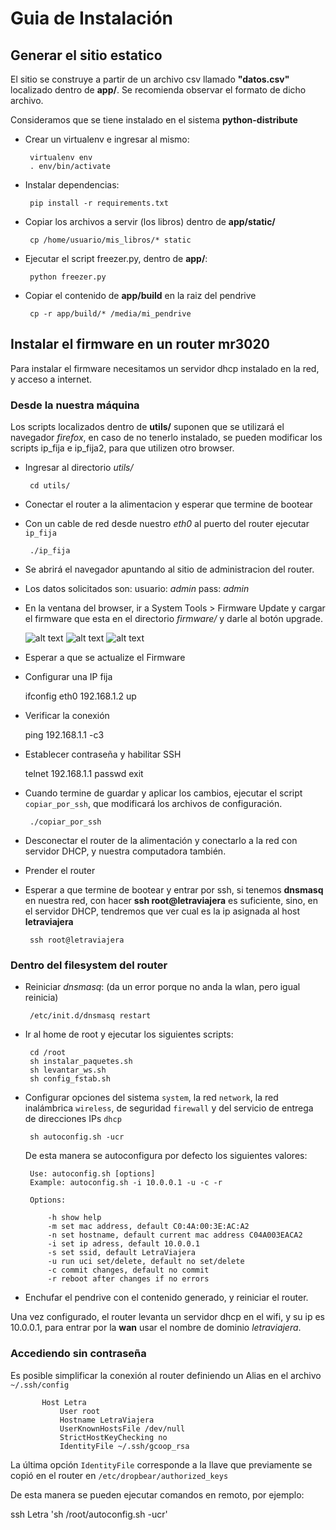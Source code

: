 # Guia de Instalación
## Generar el sitio estatico

El sitio se construye a partir de un archivo csv llamado **"datos.csv"**
localizado dentro de **app/**. Se recomienda observar el formato de
dicho archivo.

Consideramos que se tiene instalado en el sistema **python-distribute**

 * Crear un virtualenv e ingresar al mismo:

        virtualenv env
        . env/bin/activate

 * Instalar dependencias:

        pip install -r requirements.txt

 * Copiar los archivos a servir (los libros) dentro de **app/static/**

        cp /home/usuario/mis_libros/* static

 * Ejecutar el script freezer.py, dentro de **app/**:

        python freezer.py

 * Copiar el contenido de **app/build** en la raiz del pendrive

        cp -r app/build/* /media/mi_pendrive

## Instalar el firmware en un router mr3020

Para instalar el firmware necesitamos un servidor dhcp instalado en la
red, y acceso a internet.

### Desde la nuestra máquina

Los scripts localizados dentro de **utils/** suponen que se utilizará el
navegador *firefox*, en caso de no tenerlo instalado, se pueden
modificar los scripts ip_fija e ip_fija2, para que utilizen otro
browser.

 * Ingresar al directorio *utils/*

        cd utils/

 * Conectar el router a la alimentacion y esperar que termine de bootear
 * Con un cable de red desde nuestro *eth0*  al puerto del router
   ejecutar ``ip_fija``

        ./ip_fija

 * Se abrirá el navegador apuntando al sitio de administracion del
   router.
 * Los datos solicitados son: usuario: *admin* pass: *admin*
 * En la ventana del browser, ir a System Tools > Firmware Update y
   cargar el firmware que esta en el directorio *firmware/* y darle al
   botón upgrade.

   ![alt text](https://raw.github.com/gcoop-libre/letras_viajeras/master/data/captura_tplink_1.png "Paso 1")
   ![alt text](https://raw.github.com/gcoop-libre/letras_viajeras/master/data/captura_tplink_2.png "Paso 2")
   ![alt text](https://raw.github.com/gcoop-libre/letras_viajeras/master/data/captura_tplink_3.png "Paso 3")


 * Esperar a que se actualize el Firmware
 * Configurar una IP fija

    ifconfig eth0 192.168.1.2 up

 * Verificar la conexión

    ping 192.168.1.1 -c3

 * Establecer contraseña y habilitar SSH

    telnet 192.168.1.1
    passwd
    exit

 * Cuando termine de guardar y aplicar los cambios, ejecutar el script
   ``copiar_por_ssh``, que modificará los archivos de configuración.

        ./copiar_por_ssh

 * Desconectar el router de la alimentación y conectarlo a la red con
   servidor DHCP, y nuestra computadora también.

 * Prender el router

 * Esperar a que termine de bootear y entrar por ssh, si tenemos
   **dnsmasq** en nuestra red, con hacer **ssh root@letraviajera** es
   suficiente, sino, en el servidor DHCP, tendremos que ver cual es la
   ip asignada al host **letraviajera**

        ssh root@letraviajera

### Dentro del filesystem del router


 * Reiniciar *dnsmasq*: (da un error porque no anda la wlan, pero igual
   reinicia)

        /etc/init.d/dnsmasq restart

 * Ir al home de root y ejecutar los siguientes scripts:

        cd /root
        sh instalar_paquetes.sh
        sh levantar_ws.sh
        sh config_fstab.sh

 * Configurar opciones del sistema ``system``, la red ``network``,
   la red inalámbrica ``wireless``, de seguridad ``firewall`` y del
   servicio de entrega de direcciones IPs ``dhcp``

        sh autoconfig.sh -ucr

   De esta manera se autoconfigura por defecto los siguientes valores:

        Use: autoconfig.sh [options]
        Example: autoconfig.sh -i 10.0.0.1 -u -c -r

        Options:

            -h show help
            -m set mac address, default C0:4A:00:3E:AC:A2
            -n set hostname, default current mac address C04A003EACA2
            -i set ip adress, default 10.0.0.1
            -s set ssid, default LetraViajera
            -u run uci set/delete, default no set/delete
            -c commit changes, default no commit
            -r reboot after changes if no errors

 * Enchufar el pendrive con el contenido generado, y reiniciar el router.

Una vez configurado, el router levanta un servidor dhcp en el wifi, y su
ip es 10.0.0.1, para entrar por la **wan** usar el nombre de dominio
*letraviajera*.


### Accediendo sin contraseña

Es posible simplificar la conexión al router definiendo un Alias en el
archivo ``~/.ssh/config``

           Host Letra
               User root
               Hostname LetraViajera
               UserKnownHostsFile /dev/null
               StrictHostKeyChecking no
               IdentityFile ~/.ssh/gcoop_rsa

La última opción ``IdentityFile`` corresponde a la llave que previamente
se copió en el router en ``/etc/dropbear/authorized_keys``

De esta manera se pueden ejecutar comandos en remoto, por ejemplo:

  ssh Letra 'sh /root/autoconfig.sh -ucr'


